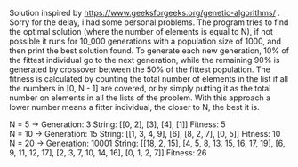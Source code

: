 Solution inspired by https://www.geeksforgeeks.org/genetic-algorithms/ .
Sorry for the delay, i had some personal problems.
The program tries to find the optimal solution (where the number of elements is equal to N), if not possible it runs for 10_000 generations with a population size of 1000, and then print the best solution found. To generate each new generation, 10% of the fittest individual go to the next generation, while the remaining 90% is generated by crossover between the 50% of the fittest population.
The fitness is calculated by counting the total number of elements in the list if all the numbers in [0, N - 1] are covered, or by simply putting it as the total number on elements in all the lists of the problem. With this approach a lower number means a fitter individual, the closer to N, the best it is.

N = 5 -> Generation: 3   String: [[0, 2], [3], [4], [1]] Fitness: 5 <br />
N = 10 -> Generation: 15  String: [[1, 3, 4, 9], [6], [8, 2, 7], [0, 5]]  Fitness: 10 <br />
N = 20 -> Generation: 10001       String: [[18, 2, 15], [4, 5, 8, 13, 15, 16, 17, 19], [6, 9, 11, 12, 17], [2, 3, 7, 10, 14, 16], [0, 1, 2, 7]]   Fitness: 26 <br />